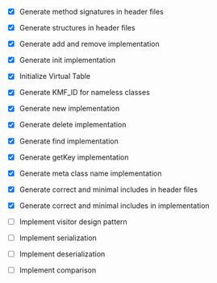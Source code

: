 - [x] Generate method signatures in header files
- [x] Generate structures in header files
- [x] Generate add and remove implementation
- [x] Generate init implementation
- [x] Initialize Virtual Table
- [x] Generate KMF_ID for nameless classes
- [x] Generate new implementation
- [x] Generate delete implementation
- [x] Generate find implementation
- [x] Generate getKey implementation
- [x] Generate meta class name implementation
- [x] Generate correct and minimal includes in header files
- [x] Generate correct and minimal includes in implementation

- [ ] Implement visitor design pattern
- [ ] Implement serialization
- [ ] Implement deserialization
- [ ] Implement comparison

